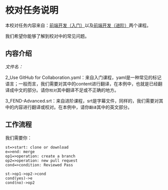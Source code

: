 # 校对任务说明

本校对任务内容来自：[前端开发（入门）](https://cn.udacity.com/course/front-end-web-developer-nanodegree--nd001-cn-basic)以及[前端开发（进阶）](https://cn.udacity.com/course/front-end-web-developer-nanodegree--nd001-cn-advanced)两个课程。

我们希望你能够了解到校对中的常见问题。

## 内容介绍

*文件名：*

2_Use GitHub for Collaboration.yaml：来自入门课程，yaml是一种常见的标记语言；一般而言，我们需要对其中的content进行翻译，在本例中，也就是已经翻译成中文的部分。请你`校对`其中翻译不足或不正确的地方。

3_FEND-Advanced.srt：来自进阶课程，srt是字幕文件，同样的，我们需要对其中的内容进行翻译或校对。在本例中，请你`翻译`其中的英文部分。

## 工作流程

我们需要你：

```flow
st=>start: clone or download
e=>end: merge
op1=>operation: create a branch
op2=>operation: new pull request
cond=>condition: Reviewed Pass

st->op1->op2->cond
cond(yes)->e
cond(no)->op2
```
